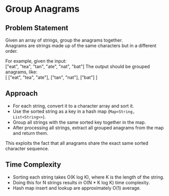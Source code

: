 # Group Anagrams

## Problem Statement

Given an array of strings, group the anagrams together.  
Anagrams are strings made up of the same characters but in a different order.

For example, given the input:  
["eat", "tea", "tan", "ate", "nat", "bat"]
The output should be grouped anagrams, like:  
[
["eat", "tea", "ate"],
["tan", "nat"],
["bat"]
]


## Approach

- For each string, convert it to a character array and sort it.  
- Use the sorted string as a key in a hash map (`Map<String, List<String>>`).  
- Group all strings with the same sorted key together in the map.  
- After processing all strings, extract all grouped anagrams from the map and return them.

This exploits the fact that all anagrams share the exact same sorted character sequence.

## Time Complexity

- Sorting each string takes O(K log K), where K is the length of the string.
- Doing this for N strings results in O(N * K log K) time complexity.
- Hash map insert and lookup are approximately O(1) average.

